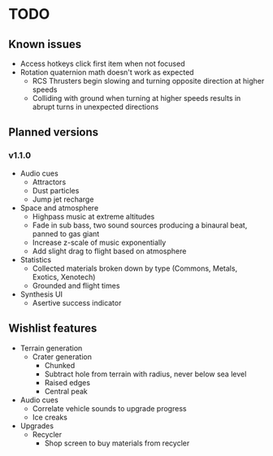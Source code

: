 # TODO
## Known issues
- Access hotkeys click first item when not focused
- Rotation quaternion math doesn't work as expected
  - RCS Thrusters begin slowing and turning opposite direction at higher speeds
  - Colliding with ground when turning at higher speeds results in abrupt turns in unexpected directions

## Planned versions
### v1.1.0
- Audio cues
  - Attractors
  - Dust particles
  - Jump jet recharge
- Space and atmosphere
  - Highpass music at extreme altitudes
  - Fade in sub bass, two sound sources producing a binaural beat, panned to gas giant
  - Increase z-scale of music exponentially
  - Add slight drag to flight based on atmosphere
- Statistics
  - Collected materials broken down by type (Commons, Metals, Exotics, Xenotech)
  - Grounded and flight times
- Synthesis UI
  - Asertive success indicator

## Wishlist features
- Terrain generation
  - Crater generation
    - Chunked
    - Subtract hole from terrain with radius, never below sea level
    - Raised edges
    - Central peak
- Audio cues
  - Correlate vehicle sounds to upgrade progress
  - Ice creaks
- Upgrades
  - Recycler
    - Shop screen to buy materials from recycler
